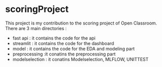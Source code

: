 # scoringProject

This project is my contribution to the scoring project of Open Classroom. There are 3 main directories :

* fast api : it contains the code for the api
* streamlit : it contains the code for the dashboard
* model : it contains the code for the EDA and modeling part
* preprocessing :it conatins the preprocessing part
* modelselection : it conatins Modelselection, MLFLOW, UNITTEST

